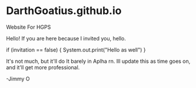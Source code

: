 # DarthGoatius.github.io
Website For HGPS

Hello! If you are here because I invited you, hello. 

if (invitation == false) {
  System.out.print("Hello as well")
}

It's not much, but it'll do
It barely in Aplha rn. Ill update this as time goes on, and it'll get more professional.

  -Jimmy O
